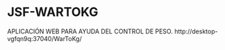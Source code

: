 # JSF-WARTOKG
APLICACIÓN WEB PARA AYUDA DEL CONTROL DE PESO.  http://desktop-vgfqn9q:37040/WarToKg/
